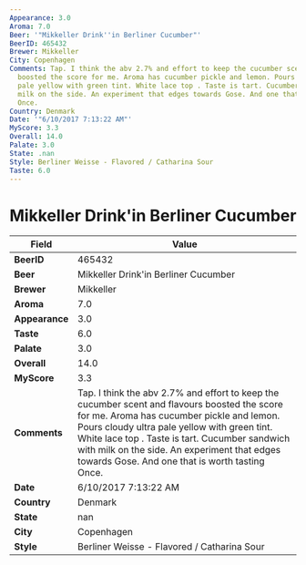 ```yaml
---
Appearance: 3.0
Aroma: 7.0
Beer: '"Mikkeller Drink''in Berliner Cucumber"'
BeerID: 465432
Brewer: Mikkeller
City: Copenhagen
Comments: Tap. I think the abv 2.7% and effort to keep the cucumber scent and flavours
  boosted the score for me. Aroma has cucumber pickle and lemon. Pours cloudy ultra
  pale yellow with green tint. White lace top . Taste is tart. Cucumber sandwich with
  milk on the side. An experiment that edges towards Gose. And one that is worth tasting
  Once.
Country: Denmark
Date: '"6/10/2017 7:13:22 AM"'
MyScore: 3.3
Overall: 14.0
Palate: 3.0
State: .nan
Style: Berliner Weisse - Flavored / Catharina Sour
Taste: 6.0
---
```


# Mikkeller Drink'in Berliner Cucumber

| Field         | Value |
|---------------|-------|
| **BeerID** | 465432 |
| **Beer** | Mikkeller Drink'in Berliner Cucumber |
| **Brewer** | Mikkeller |
| **Aroma** | 7.0 |
| **Appearance** | 3.0 |
| **Taste** | 6.0 |
| **Palate** | 3.0 |
| **Overall** | 14.0 |
| **MyScore** | 3.3 |
| **Comments** | Tap. I think the abv 2.7% and effort to keep the cucumber scent and flavours boosted the score for me. Aroma has cucumber pickle and lemon. Pours cloudy ultra pale yellow with green tint. White lace top . Taste is tart. Cucumber sandwich with milk on the side. An experiment that edges towards Gose. And one that is worth tasting Once. |
| **Date** | 6/10/2017 7:13:22 AM |
| **Country** | Denmark |
| **State** | nan |
| **City** | Copenhagen |
| **Style** | Berliner Weisse - Flavored / Catharina Sour |
